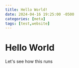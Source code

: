 ```yaml
---
title: Hello World!
date: 2024-04-16 19:25:00 -0500
categories: [meta]
tags: [test,website]
---
```


# Hello World

Let's see how this runs
